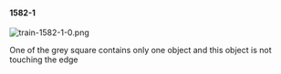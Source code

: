 #### 1582-1
![train-1582-1-0.png](https://github.com/lil-lab/nlvr/raw/master/nlvr/train/images/56/train-1582-1-0.png "train-1582-1-0.png")

One of the grey square contains only one object and this object is not touching the edge